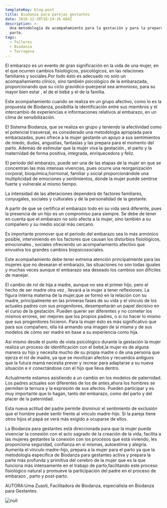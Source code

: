```yaml
---
templateKey: blog-post
title: Biodanza para parejas gestantes
date: 2018-12-30T16:14:16.684Z
description: >-
  Una metodología de acompañamiento para la gestación y para la preparación al
  parto. 
tags:
  - Talleres
  - Biodanza
  - Tarragona
---
```

El embarazo es un evento de gran significación en la vida de una mujer, en el que ocurren cambios fisiológicos, psicológicos, en las relaciones familiares y sociales.Por todo ésto es adecuado no solo un acompañamiento clínico, sino también psicológico de la embarazada, proporcionando que su ciclo gravídico-puerperal sea armonioso, para su mayor bien estar , el de el bebé y el de la familia. 

Este acompañamiento cuando se realiza en un grupo afectivo, como lo es la propuesta de Biodanza, posibilita la identificación entre sus miembros y el intercambio de experiencias e informaciones relativos al embarazo, en un clima de sensibilización. 

El Sistema Biodanza, que se realiza en grupo y teniendo la afectividad como el potencial trasversal, es considerado una metodología apropiada para embarazadas, pues ofrece a la mujer gestante un apoyo a sus sentimientos de miedo, dudas, angustias, fantasías y las prepara para el momento del parto. Además de estimular que la mujer viva la gestación , el parto y la maternidad de forma positiva, integrada, enriquecedora y feliz.

 El periodo del embarazo, puede ser una de las etapas de la mujer en que se concentran las más intensas vivencias, pues ocurre una reorganización corporal, bioquímica,hormonal, familiar y social proporcionándole una multiplicidad de emociones y sentimientos, donde la mujer puede sentirse fuerte y vulnerale al mismo tiempo.

La intensidad de las alteraciones dependerá de factores familiares, conyugales, sociales y culturales y de la personalidad de la gestante. 

A partir de que se certifica el embarazo todo en su vida será diferente, pues la presencia de un hijo es un compromiso para siempre. Se debe de tener en cuenta que el embarazo no solo afecta a la mujer, sino también a su compañero y su medio social más cercano. 

Es importante promover que el periodo del embarazo sea lo más armónico posible, interviniendo en los factores que causan los disturbios fisiológicos, emocionales , sociales ofreciendo un acompañamiento afectivo que envuelva los grandes cambios biopsicosociales. 

Este acompañamiento debe tener extrema atención principalmente para las mujeres que no desearan el embarazo, las situaciones no son todas iguales y muchas veces aunque el embarazo sea deseado los cambios son difíciles de manejar. 

El cambio de rol de hija a madre, aunque no sea el primer hijo, pero el hecho de ser madre otra vez , llevará a la mujer a tener reflexiones. La figura interna materna de la mujer,que se formó en la relación con su madre, principalmente en las primeras fases de su vida y el vínculo de los actuales padres con sus progenitores, desempeñarán un papel decisivo en el curso de la gestación. Pueden querer ser diferentes y no cometer los mismos errores, ser mejores que los propios padres, o si no hacer lo mismo que sus progenitores hicieron. Para la mujer ésto es más significativo que para sus compañero, ella irá armando una imagen de si misma y de sus modelos de cómo ser madre en base a su experiencia como hija.

Así mismo desde el punto de vista psicológico durante la gestación la mujer realiza un proceso de identificación con el bebé,la mujer es de alguna manera su hijo y necesita mucho de su propia madre o de una persona que ejerza el rol de madre, ya que se movilizan afectos y recuerdos antiguos que la futura mamá necesita prever y recrear para adaptarse a su nueva situación e ir conectándose con el hijo que lleva dentro. 

Actualmente estamos asistiendo a un cambio en los modelos de paternidad. Los padres actuales son diferentes de los de antes,ahora los hombres se permiten la ternura y la expresión de sus afectos. Pueden participar y es muy importante que lo hagan, tanto del embarazo, como del parto y del placer de la paternidad. 

Esta nueva actitud del padre permite disminuir el sentimiento de exclusión que el hombre puede sentir frente al vínculo madre-hijo. Si la pareja tiene otros hijos el papá se verá más exigido a ocuparse de ellos.  

La Biodanza para gestantes está direccionada para que la mujer pueda vivenciar la conexión con el acto sagrado de la creación de la vida, facilita a las mujeres gestantes la conexión con los procesos que está viviendo, les proporciona seguridad, confianza en si mismas, autoestima y alegría. Aumenta el vínculo madre-hijo, prepara a la mujer para el parto ya que la metodología específica de Biodanza para gestantes activa y prepara la parte más profunda y primitiva del cerebro de la mujer que es la que funciona más intensamente en el trabajo de parto,facilitando este proceso fisiológico natural y promueve la participación del padre en el proceso de embarazo , parto y post-parto.

AUTORA:Uma Zuasti, Facilitadora de Biodanza, especialista en Biodanza para Gestantes.

  

![null](/img/taller-de-biodanza-para-parejas-gestantantes.jpg)
